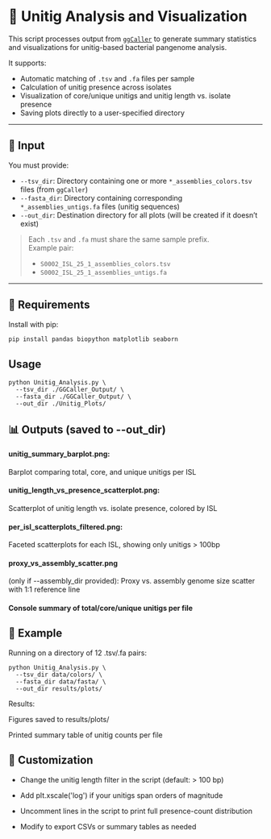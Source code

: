 # 🧬 Unitig Analysis and Visualization

This script processes output from [`ggCaller`](https://github.com/phelimb/ggCaller) to generate summary statistics and visualizations for unitig-based bacterial pangenome analysis.

It supports:
- Automatic matching of `.tsv` and `.fa` files per sample
- Calculation of unitig presence across isolates
- Visualization of core/unique unitigs and unitig length vs. isolate presence
- Saving plots directly to a user-specified directory

---

## 📂 Input

You must provide:

- `--tsv_dir`: Directory containing one or more `*_assemblies_colors.tsv` files (from `ggCaller`)
- `--fasta_dir`: Directory containing corresponding `*_assemblies_untigs.fa` files (unitig sequences)
- `--out_dir`: Destination directory for all plots (will be created if it doesn’t exist)

> Each `.tsv` and `.fa` must share the same sample prefix.  
> Example pair:
> - `S0002_ISL_25_1_assemblies_colors.tsv`
> - `S0002_ISL_25_1_assemblies_untigs.fa`

---

## 🧪 Requirements

Install with pip:

```bash
pip install pandas biopython matplotlib seaborn
```

## Usage

```
python Unitig_Analysis.py \
  --tsv_dir ./GGCaller_Output/ \
  --fasta_dir ./GGCaller_Output/ \
  --out_dir ./Unitig_Plots/
```

## 📊 Outputs (saved to --out_dir)

#### unitig_summary_barplot.png:
Barplot comparing total, core, and unique unitigs per ISL
#### unitig_length_vs_presence_scatterplot.png:
Scatterplot of unitig length vs. isolate presence, colored by ISL
#### per_isl_scatterplots_filtered.png:
Faceted scatterplots for each ISL, showing only unitigs > 100bp
#### proxy_vs_assembly_scatter.png 
(only if --assembly_dir provided): Proxy vs. assembly genome size scatter with 1:1 reference line
#### Console summary of total/core/unique unitigs per file

## 🧠 Example

Running on a directory of 12 .tsv/.fa pairs:

```
python Unitig_Analysis.py \
  --tsv_dir data/colors/ \
  --fasta_dir data/fasta/ \
  --out_dir results/plots/
```

Results:

Figures saved to results/plots/

Printed summary table of unitig counts per file


## 🔧 Customization

- Change the unitig length filter in the script (default: > 100 bp)


- Add plt.xscale('log') if your unitigs span orders of magnitude

- Uncomment lines in the script to print full presence-count distribution
  
- Modify to export CSVs or summary tables as needed
